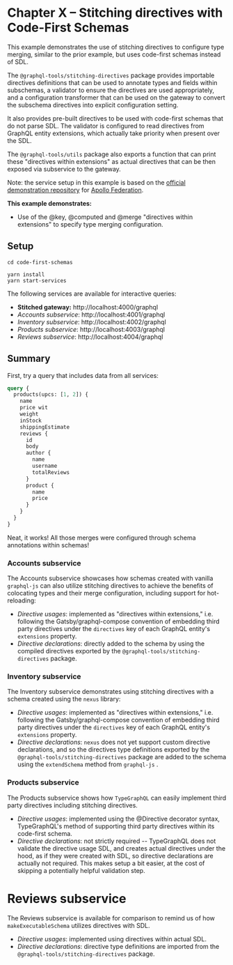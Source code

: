 # Chapter X – Stitching directives with Code-First Schemas

This example demonstrates the use of stitching directives to configure type merging, similar to the prior example, but uses code-first schemas instead of SDL.

The `@graphql-tools/stitching-directives` package provides importable directives definitions that can be used to annotate types and fields within subschemas, a validator to ensure the directives are used appropriately, and a configuration transformer that can be used on the gateway to convert the subschema directives into explicit configuration setting.

It also provides pre-built directives to be used with code-first schemas that do not parse SDL. The validator is configured to read directives from GraphQL entity extensions, which actually take priority when present over the SDL.

The `@graphql-tools/utils` package also exports a function that can print these "directives within extensions" as actual directives that can be then exposed via subservice to the gateway.

Note: the service setup in this example is based on the [official demonstration repository](https://github.com/apollographql/federation-demo) for
[Apollo Federation](https://www.apollographql.com/docs/federation/).

**This example demonstrates:**

- Use of the @key, @computed and @merge "directives within extensions" to specify type merging configuration.

## Setup

```shell
cd code-first-schemas

yarn install
yarn start-services
```

The following services are available for interactive queries:

- **Stitched gateway:** http://localhost:4000/graphql
- _Accounts subservice_: http://localhost:4001/graphql
- _Inventory subservice_: http://localhost:4002/graphql
- _Products subservice_: http://localhost:4003/graphql
- _Reviews subservice_: http://localhost:4004/graphql

## Summary

First, try a query that includes data from all services:

```graphql
query {
  products(upcs: [1, 2]) {
    name
    price wit
    weight
    inStock
    shippingEstimate
    reviews {
      id
      body
      author {
        name
        username
        totalReviews
      }
      product {
        name
        price
      }
    }
  }
}
```

Neat, it works! All those merges were configured through schema annotations within schemas!

### Accounts subservice

The Accounts subservice showcases how schemas created with vanilla `graphql-js` can also utilize stitching directives to achieve the benefits of colocating types and their merge configuration, including support for hot-reloading:

- _Directive usages_: implemented as "directives within extensions," i.e. following the Gatsby/graphql-compose convention of embedding third party directives under the `directives` key of each GraphQL entity's `extensions` property.
- _Directive declarations_: directly added to the schema by using the compiled directives exported by the `@graphql-tools/stitching-directives` package.  

### Inventory subservice

The Inventory subservice demonstrates using stitching directives with a schema created using the `nexus` library:

- _Directive usages_: implemented as "directives within extensions," i.e. following the Gatsby/graphql-compose convention of embedding third party directives under the `directives` key of each GraphQL entity's `extensions` property.
- _Directive declarations_: `nexus` does not yet support custom directive declarations, and so the directives type definitions exported by the `@graphql-tools/stitching-directives` package are added to the schema using the `extendSchema` method from `graphql-js` .  

### Products subservice

The Products subservice shows how `TypeGraphQL` can easily implement third party directives including stitching directives.

- _Directive usages_: implemented using the @Directive decorator syntax, TypeGraphQL's method of supporting third party directives within its code-first schema.
- _Directive declarations_: not strictly required -- TypeGraphQL does not validate the directive usage SDL, and creates actual directives under the hood, as if they were created with SDL, so directive declarations are actually not required. This makes setup a bit easier, at the cost of skipping a potentially helpful validation step.

# Reviews subservice
The Reviews subservice is available for comparison to remind us of how `makeExecutableSchema` utilizes directives with SDL.

- _Directive usages_: implemented using directives within actual SDL.
- _Directive declarations_: directive type definitions are imported from the `@graphql-tools/stitching-directives` package.
